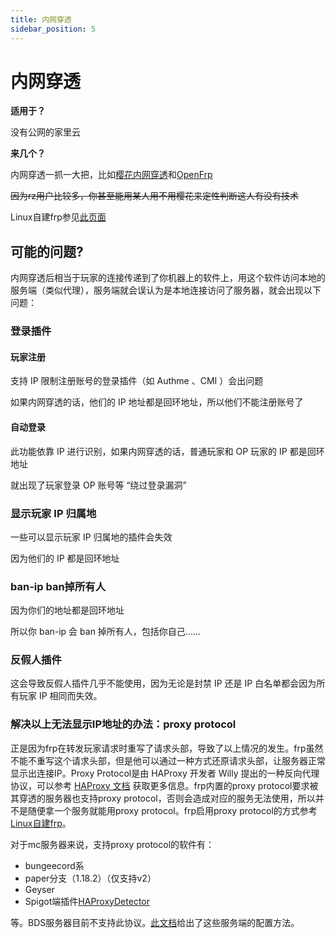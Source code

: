 ```yaml
---
title: 内网穿透
sidebar_position: 5
---
```


# 内网穿透

**适用于？**

没有公网的家里云

**来几个？**

内网穿透一抓一大把，比如[樱花内网穿透](https://www.natfrp.com/)和[OpenFrp](https://www.openfrp.net/)

~~因为rz用户比较多，你甚至能用某人用不用樱花来定性判断这人有没有技术~~

Linux自建frp参见[此页面](/advance/Linux/frp)


## 可能的问题?

内网穿透后相当于玩家的连接传递到了你机器上的软件上，用这个软件访问本地的服务端（类似代理），服务端就会误认为是本地连接访问了服务器，就会出现以下问题：

### 登录插件

#### 玩家注册

支持 IP 限制注册账号的登录插件（如 Authme 、CMI ）会出问题

如果内网穿透的话，他们的 IP 地址都是回环地址，所以他们不能注册账号了

#### 自动登录

此功能依靠 IP 进行识别，如果内网穿透的话，普通玩家和 OP 玩家的 IP 都是回环地址

就出现了玩家登录 OP 账号等 “绕过登录漏洞”

### 显示玩家 IP 归属地

一些可以显示玩家 IP 归属地的插件会失效

因为他们的 IP 都是回环地址

### ban-ip ban掉所有人

因为你们的地址都是回环地址

所以你 ban-ip 会 ban 掉所有人，包括你自己......

### 反假人插件

这会导致反假人插件几乎不能使用，因为无论是封禁 IP 还是 IP 白名单都会因为所有玩家 IP 相同而失效。

### 解决以上无法显示IP地址的办法：proxy protocol

正是因为frp在转发玩家请求时重写了请求头部，导致了以上情况的发生。frp虽然不能不重写这个请求头部，但是他可以通过一种方式还原请求头部，让服务器正常显示出连接IP。Proxy Protocol是由 HAProxy 开发者 Willy 提出的一种反向代理协议，可以参考 [HAProxy 文档](http://www.haproxy.org/download/1.8/doc/proxy-protocol.txt) 获取更多信息。frp内置的proxy protocol要求被其穿透的服务器也支持proxy protocol，否则会造成对应的服务无法使用，所以并不是随便拿一个服务就能用proxy protocol。frp启用proxy protocol的方式参考[Linux自建frp](/advance/Linux/frp)。

对于mc服务器来说，支持proxy protocol的软件有：
- bungeecord系
- paper分支（1.18.2）（仅支持v2）
- Geyser
- Spigot端插件[HAProxyDetector](https://github.com/andylizi/haproxy-detector)

等。BDS服务器目前不支持此协议。[此文档](https://doc.natfrp.com/offtopic/proxy-protocol.html#minecraft)给出了这些服务端的配置方法。
